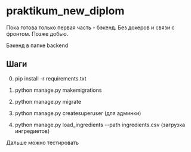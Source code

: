 # praktikum_new_diplom
Пока готова только первая часть - бэкенд. Без докеров и связи с фронтом. Позже добью.

Бэкенд в папке backend

## Шаги
0. pip install -r requirements.txt

1. python manage.py makemigrations

2. python manage.py migrate

3. python manage.py createsuperuser   (для админки)

4. python manage.py load_ingredients --path ingredients.csv   (загрузка ингредиетов)


Дальше можно тестировать
